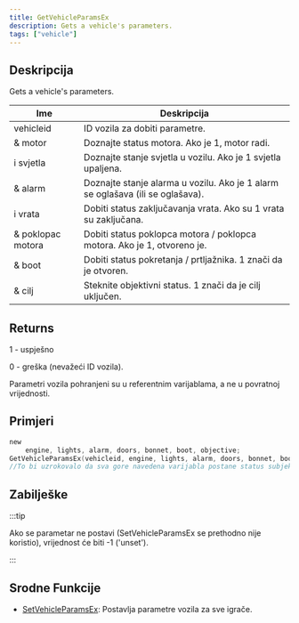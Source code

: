 ```yaml
---
title: GetVehicleParamsEx
description: Gets a vehicle's parameters.
tags: ["vehicle"]
---
```


## Deskripcija

Gets a vehicle's parameters.

| Ime               | Deskripcija                                                                    |
| ----------------- | ------------------------------------------------------------------------------ |
| vehicleid         | ID vozila za dobiti parametre.                                                 |
| & motor           | Doznajte status motora. Ako je 1, motor radi.                                  |
| i svjetla         | Doznajte stanje svjetla u vozilu. Ako je 1 svjetla upaljena.                   |
| & alarm           | Doznajte stanje alarma u vozilu. Ako je 1 alarm se oglašava (ili se oglašava). |
| i vrata           | Dobiti status zaključavanja vrata. Ako su 1 vrata su zaključana.               |
| & poklopac motora | Dobiti status poklopca motora / poklopca motora. Ako je 1, otvoreno je.        |
| & boot            | Dobiti status pokretanja / prtljažnika. 1 znači da je otvoren.                 |
| & cilj            | Steknite objektivni status. 1 znači da je cilj uključen.                       |

## Returns

1 - uspješno

0 - greška (nevažeći ID vozila).

Parametri vozila pohranjeni su u referentnim varijablama, a ne u povratnoj vrijednosti.

## Primjeri

```c
new
    engine, lights, alarm, doors, bonnet, boot, objective;
GetVehicleParamsEx(vehicleid, engine, lights, alarm, doors, bonnet, boot, objective);
//To bi uzrokovalo da sva gore navedena varijabla postane status subjekta.
```

## Zabilješke

:::tip

Ako se parametar ne postavi (SetVehicleParamsEx se prethodno nije koristio), vrijednost će biti -1 ('unset').

:::

## Srodne Funkcije

- [SetVehicleParamsEx](SetVehicleParamsEx): Postavlja parametre vozila za sve igrače.
